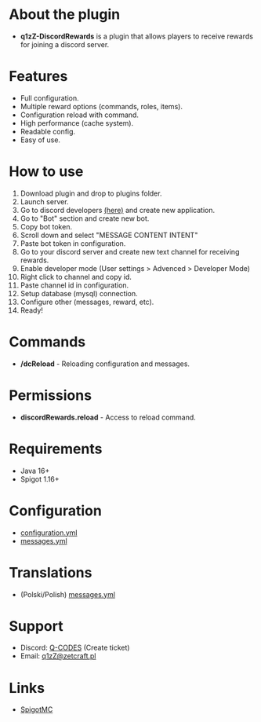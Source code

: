 # About the plugin
- **q1zZ-DiscordRewards** is a plugin that allows players to receive rewards for joining a discord server.
# Features
- Full configuration.
- Multiple reward options (commands, roles, items).
- Configuration reload with command.
- High performance (cache system).
- Readable config.
- Easy of use.
# How to use
1. Download plugin and drop to plugins folder.
2. Launch server.
3. Go to discord developers [(here)](https://discord.com/developers/applications) and create new application.
4. Go to "Bot" section and create new bot.
5. Copy bot token.
6. Scroll down and select "MESSAGE CONTENT INTENT"
7. Paste bot token in configuration.
8. Go to your discord server and create new text channel for receiving rewards.
9. Enable developer mode (User settings > Advenced > Developer Mode)
10. Right click to channel and copy id.
11. Paste channel id in configuration.
12. Setup database (mysql) connection.
13. Configure other (messages, reward, etc).
14. Ready!
# Commands
- **/dcReload** - Reloading configuration and messages.
# Permissions
- **discordRewards.reload** - Access to reload command.
# Requirements
- Java 16+
- Spigot 1.16+
# Configuration
- [configuration.yml](https://pastebin.com/uBBu06bS)
- [messages.yml](https://pastebin.com/PXMJhCY8)
# Translations
- (Polski/Polish) [messages.yml](https://pastebin.com/tEFk1Nvi)
# Support
- Discord: [Q-CODES](https://discord.gg/WzM9TU4YvH) (Create ticket)
- Email: [q1zZ@zetcraft.pl](mailto:q1zZ@zetcraft.pl)

# Links
- [SpigotMC](https://www.spigotmc.org/resources/q1zz-discordrewards.96024/)
